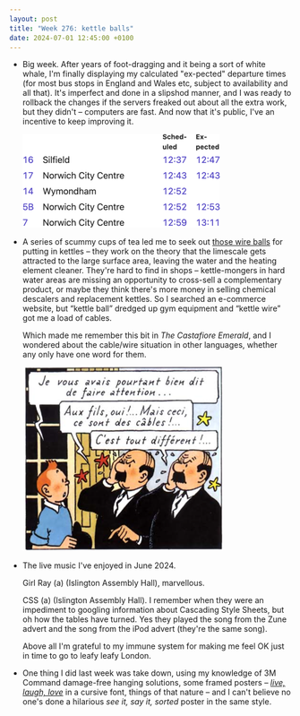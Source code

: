 ```yaml
---
layout: post
title: "Week 276: kettle balls"
date: 2024-07-01 12:45:00 +0100
---
```


- Big week. After years of foot-dragging and it being a sort of white whale, I'm finally displaying my calculated "ex-pected" departure times (for most bus stops in England and Wales etc, subject to availability and all that). It's imperfect and done in a slipshod manner, and I was ready to rollback the changes if the servers freaked out about all the extra work, but they didn't – computers are fast. And now that it's public, I've an incentive to keep improving it.

  <img src="/images/2024-07-01-finally.png" alt="" width="352" height="167">

- A series of scummy cups of tea led me to seek out [those wire balls](https://www.galaxus.de/en/page/will-this-wire-wool-ring-save-your-kettle-from-limescale-25989) for putting in kettles –
  they work on the theory that the limescale gets attracted to the large surface area,
  leaving the water and the heating element cleaner.
  They're hard to find in shops – kettle-mongers in hard water areas are missing an opportunity to cross-sell a complementary product, or maybe they think there's more money in selling chemical descalers and replacement kettles.
  So I searched an e-commerce website, but “kettle ball” dredged up gym equipment and “kettle wire” got me a load of cables.

  Which made me remember this bit in <cite>The Castafiore Emerald</cite>, and I wondered about the cable/wire situation in other languages, whether any only have one word for them.

  <img src="/images/2024-07-01-fils-cables.png" alt="I told to look out for the cables! The cables, yes. But these were wires. Entirely different!" width="358" height="329">

- The live music I've enjoyed in June 2024.

  Girl Ray (a) (Islington Assembly Hall), marvellous.

  CSS (a) (Islington Assembly Hall). I remember when they were an impediment to googling information about Cascading Style Sheets, but oh how the tables have turned.
  Yes they played the song from the Zune advert and the song from the iPod advert (they're the same song).

  Above all I'm grateful to my immune system for making me feel OK just in time to go to leafy leafy London.

- One thing I did last week was take down, using my knowledge of 3M Command damage-free hanging solutions, some framed posters – [_live, laugh, love_](https://en.wikipedia.org/wiki/Live,_Laugh,_Love) in a cursive font, things of that nature –
  and I can't believe no one's done a hilarious _see it, say it, sorted_ poster in the same style.
